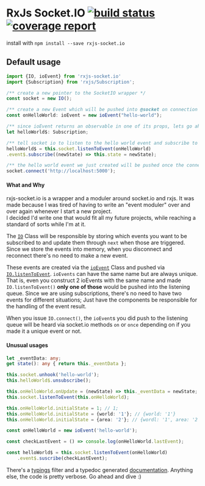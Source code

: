 # RxJs Socket.IO <a href="https://gitlab.com/moshmage/rxjs-socket.io/commits/master"><img alt="build status" src="https://gitlab.com/moshmage/rxjs-socket.io/badges/master/build.svg" /></a> <a href="https://gitlab.com/moshmage/rxjs-socket.io/commits/master"><img alt="coverage report" src="https://gitlab.com/moshmage/rxjs-socket.io/badges/master/coverage.svg" /></a>
install with `npm install --save rxjs-socket.io`

## Default usage
```typescript
import {IO, ioEvent} from 'rxjs-socket.io'
import {Subscription} from 'rxjs/Subscription';

/** create a new pointer to the SocketIO wrapper */
const socket = new IO();

/** create a new Event which will be pushed into @socket on connection */
const onHelloWorld: ioEvent = new ioEvent("hello-world");

/** since ioEvent returns an observable in one of its props, lets go ahead and define a subscription*/
let helloWorld$: Subscription;

/** tell socket io to listen to the hello world event and subscribe to the result */
helloWorld$ = this.socket.listenToEvent(onHelloWorld)
.event$.subscribe((newState) => this.state = newState);

/** the hello world event we just created will be pushed once the connection is established */
socket.connect('http://localhost:5000');
```

#### What and Why
rxjs-socket.io is a wrapper and a moduler around socket.io and rxjs.
It was made because I was tired of having to write an "event moduler" over and over again whenever I start a new project.    
I decided I'd write one that would fit all my future projects, while reaching a standard of sorts while I'm at it. 

The [`IO`](https://moshmage.gitlab.io/rxjs-socket.io/classes/_subjects_socket_io_.io.html) Class will be responsible by storing which events you want to be subscribed to and update them through 
`next` when those are triggered. Since we store the events into memory, when you disconnect and reconnect there's 
no need to make a new event.

These events are created via the [`ioEvent`](https://moshmage.gitlab.io/rxjs-socket.io/classes/_subjects_io_events_.ioevent.html) Class and pushed via [`IO.listenToEvent`](https://moshmage.gitlab.io/rxjs-socket.io/classes/_subjects_socket_io_.io.html#listentoevent). `ioEvents` can have the
same name but are always unique. That is, even you construct 2 ioEvents with the same name and made `IO.listenToEvent()`
**only one of those** would be pushed into the listening queue. Since we are using subscriptions, there's no need to
have two events for different situations; Just have the components be responsible for the handling of the event result.

When you issue `IO.connect()`, the `ioEvent`s you did push to the listening queue will be heard via socket.io methods 
`on` or `once` depending on if you made it a unique event or not.

#### Unusual usages

```typescript
let _eventData: any;
get state(): any { return this._eventData };

this.socket.unhook('hello-world');
this.helloWorld$.unsubscribe();

this.onHelloWorld.onUpdate = (newState) => this._eventData = newState;
this.socket.listenToEvent(this.onHelloWorld);
```

```typescript
this.onHelloWorld.initialState = 1; // 1;
this.onHelloWorld.initialState = {world: '1'}; // {world: '1'}
this.onHelloWorld.initialState = {area: '2'}; // {wordl: '1', area: '2'}
```

```typescript
const onHelloWorld = new ioEvent('hello-world');

const checkLastEvent = () => console.log(onHelloWorld.lastEvent);

const helloWorld$ = this.socket.listenToEvent(onHelloWorld)
    .event$.suscribe(checkLastEvent);
```

There's a [typings](https://gitlab.com/moshmage/rxjs-socket.io/wikis/rxjs-socket.io.d.ts)
filter and a typedoc generated [documentation](https://moshmage.gitlab.io/rxjs-socket.io/).
Anything else, the code is pretty verbose. Go ahead and dive :)